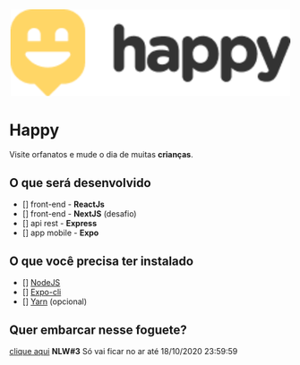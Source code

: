 <h2 align="center" background="#111">
  <img src="https://github.com/luiz21goncalves/NLW-3-Happy/raw/main/assets/Logo.png" width="500">
</h2>

# Happy
Visite orfanatos e mude o dia
de muitas **crianças**.

## O que será desenvolvido
- [] front-end - **ReactJs**
- [] front-end - **NextJS** (desafio)
- [] api rest - **Express**
- [] app mobile - **Expo**


## O que você precisa ter instalado

- [] [NodeJS](https://nodejs.org/)
- [] [Expo-cli](https://expo.io/learnhttps://expo.io/learn)
- [] [Yarn](https://classic.yarnpkg.com/en/docs/install) (opcional)


## Quer embarcar nesse foguete?
[clique aqui](https://nextlevelweek.com/inscricao/3) **NLW#3** Só vai ficar no ar até 18/10/2020 23:59:59
